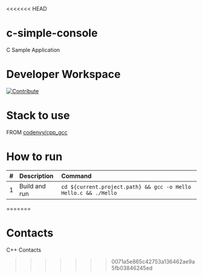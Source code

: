 <<<<<<< HEAD
# c-simple-console

C Sample Application

# Developer Workspace
[![Contribute](http://beta.codenvy.com/factory/resources/codenvy-contribute.svg)](http://beta.codenvy.com/f?id=v3sg5m4uhqip2c1v)

# Stack to use

FROM [codenvy/cpp_gcc](https://hub.docker.com/r/codenvy/cpp_gcc/)

# How to run

| #       | Description           | Command  |
| :------------- |:-------------| :-----|
| 1      | Build and run | `cd ${current.project.path} && gcc -o Hello Hello.c && ./Hello` |
=======
# Contacts
C++ Contacts
>>>>>>> 0071a5e865c42753a136462ae9a5fb03846245ed
